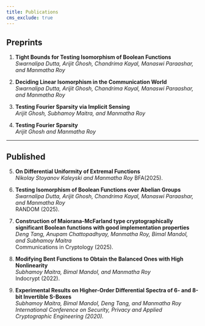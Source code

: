 ```yaml
---
title: Publications
cms_exclude: true
---
```


## Preprints
1. **Tight Bounds for Testing Isomorphism of Boolean Functions**  
   *Swarnalipa Dutta, Arijit Ghosh, Chandrima Kayal, Manaswi Paraashar, and Manmatha Roy*

2. **Deciding Linear Isomorphism in the Communication World**  
   *Swarnalipa Dutta, Arijit Ghosh, Chandrima Kayal, Manaswi Paraashar, and Manmatha Roy*

3. **Testing Fourier Sparsity via Implicit Sensing**  
   *Arijit Ghosh, Subhamoy Maitra, and Manmatha Roy*

4. **Testing Fourier Sparsity**  
   *Arijit Ghosh and Manmatha Roy*


---

## Published

5. **On Differential Uniformity of Extremal Functions**  
   *Nikolay Stoyanov Kaleyski and Manmatha Roy*
   BFA(2025).
6. **Testing Isomorphism of Boolean Functions over Abelian Groups**  
   *Swarnalipa Dutta, Arijit Ghosh, Chandrima Kayal, Manaswi Paraashar, and Manmatha Roy*  
   RANDOM (2025).

7. **Construction of Maiorana-McFarland type cryptographically significant Boolean functions with good implementation properties**  
   *Deng Tang, Anupam Chattopadhyay,  Manmatha Roy, Bimal Mandol,  and Subhamoy Maitra*  
   Communications in Cryptology (2025).

8. **Modifying Bent Functions to Obtain the Balanced Ones with High Nonlinearity**  
   *Subhamoy Maitra, Bimal Mandol, and Manmatha Roy*  
   Indocrypt (2022).

9. **Experimental Results on Higher-Order Differential Spectra of 6- and 8-bit Invertible S-Boxes**  
   *Subhamoy Maitra, Bimal Mandol, Deng Tang, and Manmatha Roy*  
   *International Conference on Security, Privacy and Applied Cryptographic Engineering (2020).*
